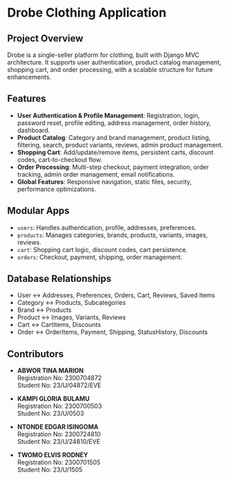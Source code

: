 # Drobe Clothing Application

## Project Overview
Drobe is a single-seller platform for clothing, built with Django MVC architecture. It supports user authentication, product catalog management, shopping cart, and order processing, with a scalable structure for future enhancements.

## Features
- **User Authentication & Profile Management**: Registration, login, password reset, profile editing, address management, order history, dashboard.
- **Product Catalog**: Category and brand management, product listing, filtering, search, product variants, reviews, admin product management.
- **Shopping Cart**: Add/update/remove items, persistent carts, discount codes, cart-to-checkout flow.
- **Order Processing**: Multi-step checkout, payment integration, order tracking, admin order management, email notifications.
- **Global Features**: Responsive navigation, static files, security, performance optimizations.

## Modular Apps
- `users`: Handles authentication, profile, addresses, preferences.
- `products`: Manages categories, brands, products, variants, images, reviews.
- `cart`: Shopping cart logic, discount codes, cart persistence.
- `orders`: Checkout, payment, shipping, order management.

## Database Relationships
- User ↔ Addresses, Preferences, Orders, Cart, Reviews, Saved Items
- Category ↔ Products, Subcategories
- Brand ↔ Products
- Product ↔ Images, Variants, Reviews
- Cart ↔ CartItems, Discounts
- Order ↔ OrderItems, Payment, Shipping, StatusHistory, Discounts


## Contributors

- **ABWOR TINA MARION**  
	Registration No: 2300704872  
	Student No: 23/U/04872/EVE

- **KAMPI GLORIA BULAMU**  
	Registration No: 2300700503  
	Student No: 23/U/0503

- **NTONDE EDGAR ISINGOMA**  
	Registration No: 2300724810  
	Student No: 23/U/24810/EVE

- **TWOMO ELVIS RODNEY**  
	Registration No: 2300701505  
	Student No: 23/U/1505


